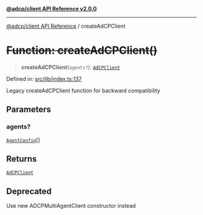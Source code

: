 [**@adcp/client API Reference v2.0.0**](../README.md)

***

[@adcp/client API Reference](../README.md) / createAdCPClient

# ~~Function: createAdCPClient()~~

> **createAdCPClient**(`agents?`): [`AdCPClient`](../classes/AdCPClient-1.md)

Defined in: [src/lib/index.ts:137](https://github.com/adcontextprotocol/adcp-client/blob/e8953d756e5ce5fafa76c5e8fa2f0316f0da0998/src/lib/index.ts#L137)

Legacy createAdCPClient function for backward compatibility

## Parameters

### agents?

[`AgentConfig`](../interfaces/AgentConfig.md)[]

## Returns

[`AdCPClient`](../classes/AdCPClient-1.md)

## Deprecated

Use new ADCPMultiAgentClient constructor instead

